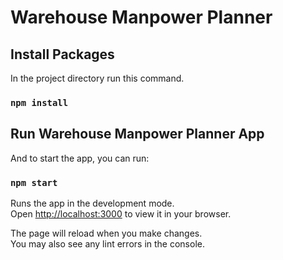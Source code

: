 # Warehouse Manpower Planner


## Install Packages

In the project directory run this command.

### `npm install`

## Run Warehouse Manpower Planner App

And to start the app, you can run:

### `npm start`

Runs the app in the development mode.\
Open [http://localhost:3000](http://localhost:3000) to view it in your browser.

The page will reload when you make changes.\
You may also see any lint errors in the console.
